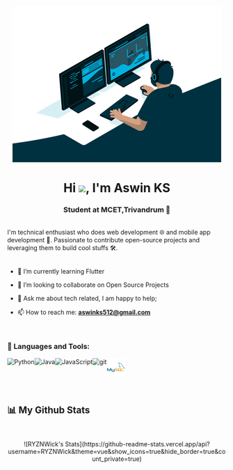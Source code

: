 <p  align="center"> <img  src="https://github.com/aseel-sm/aseel-sm/blob/main/giphy.gif" alt="aseel_sm git"/><p/>
<h1 align="center">Hi <img src="https://raw.githubusercontent.com/MartinHeinz/MartinHeinz/master/wave.gif" width="30px">, I'm Aswin KS</h1>
<h3 align="center">Student at MCET,Trivandrum 🌟</h3>
<br/>
<!-- 
<p align="right"> <h3>Profile Views :-</h3> <img src="https://komarev.com/ghpvc/?username=aseel-sm&label=Profile%20views&color=0e75b6&style=flat"
    alt="aseel-sm" /> 
  </p> -->
I'm  technical enthusiast who does web development 🌐 and mobile app development 📱. Passionate to contribute open-source projects and leveraging them to build cool stuffs 🛠️. 
 <br/>
<br/>

- 🌱 I’m currently learning Flutter

- 👯 I’m looking to collaborate on Open Source Projects

- 💬 Ask me about tech related, I am happy to help;

- 📫 How to reach me: **aswinks512@gmail.com**


<br>

### 🔨 Languages and Tools:


<a href="https://www.python.org" target="_blank"><img align="left" alt="Python" height ="42px" src="https://raw.githubusercontent.com/rahul-jha98/github_readme_icons/main/language_and_tools/square/python/python.svg"></a>
<a href="https://www.java.com" target="_blank"><img align="left" alt="Java" height ="42px" src="https://raw.githubusercontent.com/rahul-jha98/github_readme_icons/main/language_and_tools/square/java/java.svg"></a>
<a href="https://developer.mozilla.org/en-US/docs/Web/JavaScript" target="_blank"> <img align="left" alt="JavaScript" height ="42px"  src="https://raw.githubusercontent.com/rahul-jha98/github_readme_icons/main/language_and_tools/square/javascript/javascript.svg"> </a>
 <a href="https://www.mysql.com/" target="_blank" rel="noreferrer">
    <img
      src="https://raw.githubusercontent.com/devicons/devicon/master/icons/mysql/mysql-original-wordmark.svg"
      alt="mysql"
      width="42"
      height="42"
    />
  </a>
<a href="https://git-scm.com/" target="_blank"> <img src="https://raw.githubusercontent.com/rahul-jha98/github_readme_icons/main/language_and_tools/square/git-scm/git-scm.svg" align="left" alt="git" height='42px'/> </a>


<br>

## 📊 My Github Stats

  <br/>
  <p align="center">
![RYZNWick's Stats](https://github-readme-stats.vercel.app/api?username=RYZNWick&theme=vue&show_icons=true&hide_border=true&count_private=true)
  <br/>
 </p>
<br/>
<br/>
<br/>
<br/>
